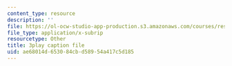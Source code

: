 ```yaml
---
content_type: resource
description: ''
file: https://ol-ocw-studio-app-production.s3.amazonaws.com/courses/res-2-002-finite-element-procedures-for-solids-and-structures-spring-2010/ae68014d653084cbd58954a417c5d185_Us2Myb5csu4.srt
file_type: application/x-subrip
resourcetype: Other
title: 3play caption file
uid: ae68014d-6530-84cb-d589-54a417c5d185
---
```

